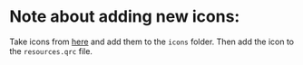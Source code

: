 # Note about adding new icons:

Take icons from [here](https://material.io/resources/icons/?style=baseline) and add them to the `icons` folder. Then add the icon to the `resources.qrc` file.
